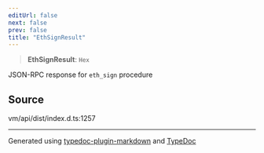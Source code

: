 ```yaml
---
editUrl: false
next: false
prev: false
title: "EthSignResult"
---
```


> **EthSignResult**: `Hex`

JSON-RPC response for `eth_sign` procedure

## Source

vm/api/dist/index.d.ts:1257

***
Generated using [typedoc-plugin-markdown](https://www.npmjs.com/package/typedoc-plugin-markdown) and [TypeDoc](https://typedoc.org/)
